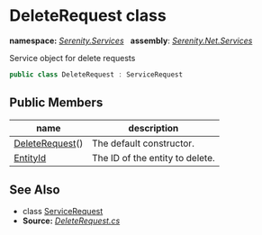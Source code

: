 # DeleteRequest class
**namespace:** *[Serenity.Services](../README.md#serenity.services-namespace)*   **assembly**: *[Serenity.Net.Services](../README.md)*

Service object for delete requests

```csharp
public class DeleteRequest : ServiceRequest
```

## Public Members

| name | description |
| --- | --- |
| [DeleteRequest](DeleteRequest/DeleteRequest.md)() | The default constructor. |
| [EntityId](DeleteRequest/EntityId.md) | The ID of the entity to delete. |

## See Also

* class [ServiceRequest](ServiceRequest.md)
* **Source:** *[DeleteRequest.cs](https://github.com/serenity-is/Serenity/blob/master/src/Serenity.Net.Services/Models/DeleteRequest.cs)*